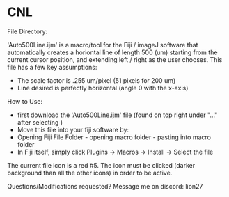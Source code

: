 # CNL

File Directory:

'Auto500Line.ijm' is a macro/tool for the Fiji / imageJ software that automatically creates a horiontal line of length 500 (um) starting from the current cursor position, and extending left / right as the user chooses. 
This file has a few key assumptions:
* The scale factor is .255 um/pixel (51 pixels for 200 um)
* Line desired is perfectly horizontal (angle 0 with the x-axis)

How to Use: 
* first download the 'Auto500Line.ijm' file (found on top right under "..." after selecting )
* Move this file into your fiji software by:
* Opening Fiji File Folder - opening macro folder - pasting into macro folder
* In Fiji itself, simply click Plugins -> Macros -> Install -> Select the file

The current file icon is a red #5. The icon must be clicked (darker background than all the other icons) in order to be active. 

Questions/Modifications requested?
Message me on discord: lion27
